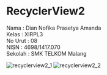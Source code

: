 # RecyclerView2

Nama    : Dian Nofika Prasetya Amanda <br>
Kelas   : XIRPL3<br>
No Urut : 08<br>
NISN    : 4698/1417.070<br>
Sekolah : SMK TELKOM Malang<br>

![recyclerview2_1](https://cloud.githubusercontent.com/assets/22007761/20774748/35edb70a-b78a-11e6-9026-41b70de88a12.JPG)
![recyclerview2_2](https://cloud.githubusercontent.com/assets/22007761/20774749/387c1642-b78a-11e6-9417-09c2f35d1ebb.JPG)
